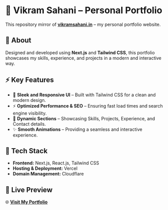 # 🚀 Vikram Sahani – Personal Portfolio

This repository mirror of **[vikramsahani.in](https://vikramsahani.in)** – my personal portfolio website.

## 🔹 About  
Designed and developed using **Next.js** and **Tailwind CSS**, this portfolio showcases my skills, experience, and projects in a modern and interactive way.

## ⚡ Key Features  
- 🚀 **Sleek and Responsive UI** – Built with Tailwind CSS for a clean and modern design.  
- ⚡ **Optimized Performance & SEO** – Ensuring fast load times and search engine visibility.  
- 🎯 **Dynamic Sections** – Showcasing Skills, Projects, Experience, and Contact details.  
- ✨ **Smooth Animations** – Providing a seamless and interactive experience.

## 🔧 Tech Stack  
- **Frontend:** Next.js, React.js, Tailwind CSS  
- **Hosting & Deployment:** Vercel  
- **Domain Management:** Cloudflare  

## 📌 Live Preview  
🌐 **[Visit My Portfolio](https://vikramsahani.in/)**  
